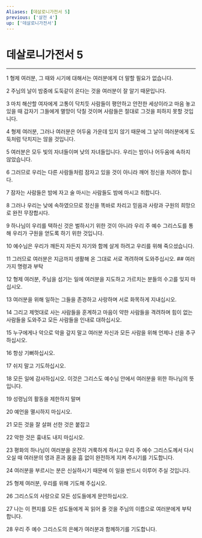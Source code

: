 ```yaml
---
Aliases: [데살로니가전서 5]
previous: ['살전 4']
up: ['데살로니가전서']
---
```

# 데살로니가전서 5

***


1 형제 여러분, 그 때와 시기에 대해서는 여러분에게 더 말할 필요가 없습니다. 

2 주님의 날이 밤중에 도둑같이 온다는 것을 여러분이 잘 알기 때문입니다. 

3 마치 해산할 여자에게 고통이 닥치듯 사람들이 평안하고 안전한 세상이라고 마음 놓고 있을 때 갑자기 그들에게 멸망이 닥칠 것이며 사람들은 절대로 그것을 피하지 못할 것입니다. 

4 형제 여러분, 그러나 여러분은 어두움 가운데 있지 않기 때문에 그 날이 여러분에게 도둑처럼 닥치지는 않을 것입니다. 

5 여러분은 모두 빛의 자녀들이며 낮의 자녀들입니다. 우리는 밤이나 어두움에 속하지 않았습니다. 

6 그러므로 우리는 다른 사람들처럼 잠자고 있을 것이 아니라 깨어 정신을 차려야 합니다. 

7 잠자는 사람들은 밤에 자고 술 마시는 사람들도 밤에 마시고 취합니다. 

8 그러나 우리는 낮에 속하였으므로 정신을 똑바로 차리고 믿음과 사랑과 구원의 희망으로 완전 무장합시다. 

9 하나님이 우리를 택하신 것은 벌하시기 위한 것이 아니라 우리 주 예수 그리스도를 통해 우리가 구원을 얻도록 하기 위한 것입니다. 

10 예수님은 우리가 깨든지 자든지 자기와 함께 살게 하려고 우리를 위해 죽으셨습니다. 

11 그러므로 여러분은 지금까지 생활해 온 그대로 서로 격려하며 도와주십시오. ## 여러 가지 명령과 부탁 

12 형제 여러분, 주님을 섬기는 일에 여러분을 지도하고 가르치는 분들의 수고를 잊지 마십시오. 

13 여러분을 위해 일하는 그들을 존경하고 사랑하며 서로 화목하게 지내십시오. 

14 그리고 제멋대로 사는 사람들을 훈계하고 마음이 약한 사람들을 격려하며 힘이 없는 사람들을 도와주고 모든 사람들을 인내로 대하십시오. 

15 누구에게나 악으로 악을 갚지 말고 여러분 자신과 모든 사람을 위해 언제나 선을 추구하십시오. 

16 항상 기뻐하십시오. 

17 쉬지 말고 기도하십시오. 

18 모든 일에 감사하십시오. 이것은 그리스도 예수님 안에서 여러분을 위한 하나님의 뜻입니다. 

19 성령님의 활동을 제한하지 말며 

20 예언을 멸시하지 마십시오. 

21 모든 것을 잘 살펴 선한 것은 붙잡고 

22 악한 것은 흉내도 내지 마십시오. 

23 평화의 하나님이 여러분을 온전히 거룩하게 하시고 우리 주 예수 그리스도께서 다시 오실 때 여러분의 영과 혼과 몸을 흠 없이 완전하게 지켜 주시기를 기도합니다. 

24 여러분을 부르시는 분은 신실하시기 때문에 이 일을 반드시 이루어 주실 것입니다. 

25 형제 여러분, 우리를 위해 기도해 주십시오. 

26 그리스도의 사랑으로 모든 성도들에게 문안하십시오. 

27 나는 이 편지를 모든 성도들에게 꼭 읽어 줄 것을 주님의 이름으로 여러분에게 부탁합니다. 

28 우리 주 예수 그리스도의 은혜가 여러분과 함께하기를 기도합니다.

